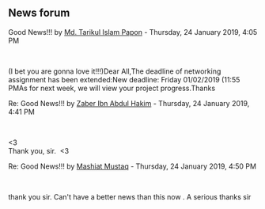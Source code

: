 <h2>News forum</h2><a href="https://moodle.cse.buet.ac.bd/user/view.php?id=872&course=399"></a>
Good News!!!
by <a href="https://moodle.cse.buet.ac.bd/user/view.php?id=872&course=399">Md. Tarikul Islam Papon</a> - Thursday, 24 January 2019, 4:05 PM


 

(I bet you are gonna love it!!!)Dear All,The deadline of networking assignment has been extended:New deadline: Friday 01/02/2019 (11:55 PMAs for next week, we will view your project progress.Thanks





<a href="https://moodle.cse.buet.ac.bd/user/view.php?id=1497&course=399"></a>
Re: Good News!!!
by <a href="https://moodle.cse.buet.ac.bd/user/view.php?id=1497&course=399">Zaber Ibn Abdul Hakim</a> - Thursday, 24 January 2019, 4:41 PM


 

<3<br />Thank you, sir.  <3







<a href="https://moodle.cse.buet.ac.bd/user/view.php?id=1481&course=399"></a>
Re: Good News!!!
by <a href="https://moodle.cse.buet.ac.bd/user/view.php?id=1481&course=399">Mashiat Mustaq</a> - Thursday, 24 January 2019, 4:50 PM


 

thank you sir. Can't have a better news than this now . A serious thanks sir








